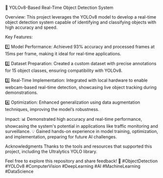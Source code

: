 🚦 YOLOv8-Based Real-Time Object Detection System

Overview:
This project leverages the YOLOv8 model to develop a real-time object detection system capable of identifying and classifying objects with high accuracy and speed.

Key Features:

1️⃣ Model Performance:
Achieved 93% accuracy and processed frames at 15ms per frame, making it ideal for real-time applications.

2️⃣ Dataset Preparation:
Created a custom dataset with precise annotations for 15 object classes, ensuring compatibility with YOLOv8.

3️⃣ Real-Time Implementation:
Integrated with local hardware to enable webcam-based real-time detection, showcasing live object tracking during demonstrations.

4️⃣ Optimization:
Enhanced generalization using data augmentation techniques, improving the model’s robustness.

Impact:
📊 Demonstrated high accuracy and real-time performance, showcasing the system's potential in applications like traffic monitoring and surveillance.
💡 Gained hands-on experience in model training, optimization, and implementation, preparing for future AI challenges.

Acknowledgments
Thanks to the tools and resources that supported this project, including the Ultralytics YOLO library.

Feel free to explore this repository and share feedback! 🚀
#ObjectDetection #YOLOv8 #ComputerVision #DeepLearning #AI #MachineLearning #DataScience
